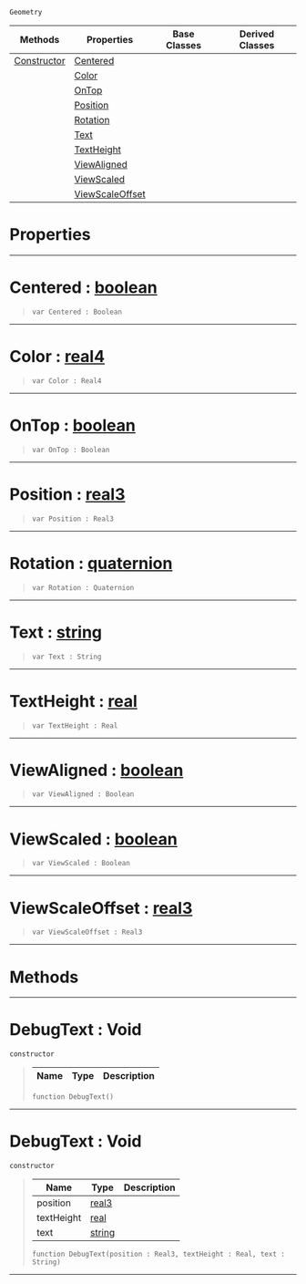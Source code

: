  `Geometry`

|Methods|Properties|Base Classes|Derived Classes|
|---|---|---|---|
|[ Constructor](https://github.com/ZilchEngine/ZilchDocs/blob/master/code_reference/class_reference/debugtext.md#debugtext-void)|[ Centered](https://github.com/ZilchEngine/ZilchDocs/blob/master/code_reference/class_reference/debugtext.md#centered-zilch-engine-doc)| | |
| |[ Color](https://github.com/ZilchEngine/ZilchDocs/blob/master/code_reference/class_reference/debugtext.md#color-zilch-engine-docume)| | |
| |[ OnTop](https://github.com/ZilchEngine/ZilchDocs/blob/master/code_reference/class_reference/debugtext.md#ontop-zilch-engine-docume)| | |
| |[ Position](https://github.com/ZilchEngine/ZilchDocs/blob/master/code_reference/class_reference/debugtext.md#position-zilch-engine-doc)| | |
| |[ Rotation](https://github.com/ZilchEngine/ZilchDocs/blob/master/code_reference/class_reference/debugtext.md#rotation-zilch-engine-doc)| | |
| |[ Text](https://github.com/ZilchEngine/ZilchDocs/blob/master/code_reference/class_reference/debugtext.md#text-zilch-engine-documen)| | |
| |[ TextHeight](https://github.com/ZilchEngine/ZilchDocs/blob/master/code_reference/class_reference/debugtext.md#textheight-zilch-engine-d)| | |
| |[ ViewAligned](https://github.com/ZilchEngine/ZilchDocs/blob/master/code_reference/class_reference/debugtext.md#viewaligned-zilch-engine)| | |
| |[ ViewScaled](https://github.com/ZilchEngine/ZilchDocs/blob/master/code_reference/class_reference/debugtext.md#viewscaled-zilch-engine-d)| | |
| |[ ViewScaleOffset](https://github.com/ZilchEngine/ZilchDocs/blob/master/code_reference/class_reference/debugtext.md#viewscaleoffset-zilch-eng)| | |


 #  Properties


---  
 #  Centered : [boolean](https://github.com/ZilchEngine/ZilchDocs/blob/master/code_reference/nada_base_types/boolean.md)

> 
> ``` lang=cpp, name=Nada
> var Centered : Boolean


---  
 #  Color : [real4](https://github.com/ZilchEngine/ZilchDocs/blob/master/code_reference/nada_base_types/real4.md)

> 
> ``` lang=cpp, name=Nada
> var Color : Real4


---  
 #  OnTop : [boolean](https://github.com/ZilchEngine/ZilchDocs/blob/master/code_reference/nada_base_types/boolean.md)

> 
> ``` lang=cpp, name=Nada
> var OnTop : Boolean


---  
 #  Position : [real3](https://github.com/ZilchEngine/ZilchDocs/blob/master/code_reference/nada_base_types/real3.md)

> 
> ``` lang=cpp, name=Nada
> var Position : Real3


---  
 #  Rotation : [quaternion](https://github.com/ZilchEngine/ZilchDocs/blob/master/code_reference/nada_base_types/quaternion.md)

> 
> ``` lang=cpp, name=Nada
> var Rotation : Quaternion


---  
 #  Text : [string](https://github.com/ZilchEngine/ZilchDocs/blob/master/code_reference/nada_base_types/string.md)

> 
> ``` lang=cpp, name=Nada
> var Text : String


---  
 #  TextHeight : [real](https://github.com/ZilchEngine/ZilchDocs/blob/master/code_reference/nada_base_types/real.md)

> 
> ``` lang=cpp, name=Nada
> var TextHeight : Real


---  
 #  ViewAligned : [boolean](https://github.com/ZilchEngine/ZilchDocs/blob/master/code_reference/nada_base_types/boolean.md)

> 
> ``` lang=cpp, name=Nada
> var ViewAligned : Boolean


---  
 #  ViewScaled : [boolean](https://github.com/ZilchEngine/ZilchDocs/blob/master/code_reference/nada_base_types/boolean.md)

> 
> ``` lang=cpp, name=Nada
> var ViewScaled : Boolean


---  
 #  ViewScaleOffset : [real3](https://github.com/ZilchEngine/ZilchDocs/blob/master/code_reference/nada_base_types/real3.md)

> 
> ``` lang=cpp, name=Nada
> var ViewScaleOffset : Real3


---  
 #  Methods


---  
 #  DebugText : Void

 `constructor`

> 
> |Name|Type|Description|
> |---|---|---|
> ``` lang=cpp, name=Nada
> function DebugText()
> ``` 


---  
 #  DebugText : Void

 `constructor`

> 
> |Name|Type|Description|
> |---|---|---|
> |position|[real3](https://github.com/ZilchEngine/ZilchDocs/blob/master/code_reference/nada_base_types/real3.md)| |
> |textHeight|[real](https://github.com/ZilchEngine/ZilchDocs/blob/master/code_reference/nada_base_types/real.md)| |
> |text|[string](https://github.com/ZilchEngine/ZilchDocs/blob/master/code_reference/nada_base_types/string.md)| |
> ``` lang=cpp, name=Nada
> function DebugText(position : Real3, textHeight : Real, text : String)
> ``` 


---  
 

 